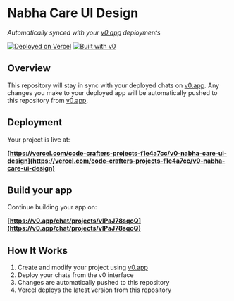 # Nabha Care UI Design

*Automatically synced with your [v0.app](https://v0.app) deployments*

[![Deployed on Vercel](https://img.shields.io/badge/Deployed%20on-Vercel-black?style=for-the-badge&logo=vercel)](https://vercel.com/code-crafters-projects-f1e4a7cc/v0-nabha-care-ui-design)
[![Built with v0](https://img.shields.io/badge/Built%20with-v0.app-black?style=for-the-badge)](https://v0.app/chat/projects/vIPaJ78sqoQ)

## Overview

This repository will stay in sync with your deployed chats on [v0.app](https://v0.app).
Any changes you make to your deployed app will be automatically pushed to this repository from [v0.app](https://v0.app).

## Deployment

Your project is live at:

**[https://vercel.com/code-crafters-projects-f1e4a7cc/v0-nabha-care-ui-design](https://vercel.com/code-crafters-projects-f1e4a7cc/v0-nabha-care-ui-design)**

## Build your app

Continue building your app on:

**[https://v0.app/chat/projects/vIPaJ78sqoQ](https://v0.app/chat/projects/vIPaJ78sqoQ)**

## How It Works

1. Create and modify your project using [v0.app](https://v0.app)
2. Deploy your chats from the v0 interface
3. Changes are automatically pushed to this repository
4. Vercel deploys the latest version from this repository
